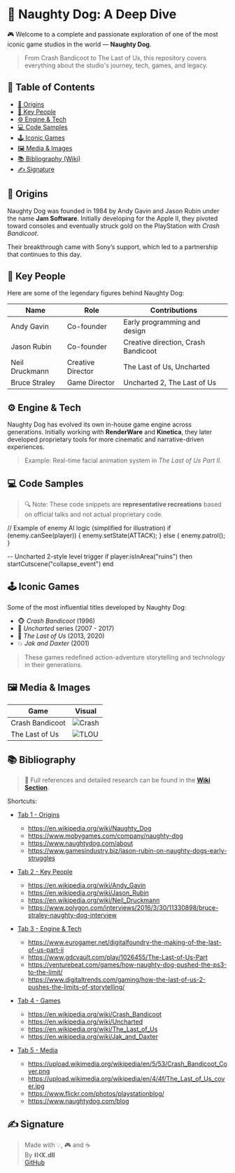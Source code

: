 # 🐾 Naughty Dog: A Deep Dive

🎮 Welcome to a complete and passionate exploration of one of the most iconic game studios in the world — **Naughty Dog**.

> From Crash Bandicoot to The Last of Us, this repository covers everything about the studio's journey, tech, games, and legacy.

## 🔖 Table of Contents

- [📜 Origins](#-origins)
- [🧠 Key People](#-key-people)
- [⚙️ Engine & Tech](#️-engine--tech)
- [💻 Code Samples](#-code-samples)
- [🕹️ Iconic Games](#-iconic-games)
- [🖼️ Media & Images](#-media--images)
- [📚 Bibliography (Wiki)](#-bibliography)
- [✍️ Signature](#-signature)

## 📜 Origins

Naughty Dog was founded in 1984 by Andy Gavin and Jason Rubin under the name **Jam Software**. Initially developing for the Apple II, they pivoted toward consoles and eventually struck gold on the PlayStation with *Crash Bandicoot*.

Their breakthrough came with Sony’s support, which led to a partnership that continues to this day.

## 🧠 Key People

Here are some of the legendary figures behind Naughty Dog:

| Name              | Role                     | Contributions                        |
|-------------------|--------------------------|--------------------------------------|
| Andy Gavin         | Co-founder               | Early programming and design         |
| Jason Rubin        | Co-founder               | Creative direction, Crash Bandicoot  |
| Neil Druckmann     | Creative Director        | The Last of Us, Uncharted            |
| Bruce Straley      | Game Director            | Uncharted 2, The Last of Us          |

## ⚙️ Engine & Tech

Naughty Dog has evolved its own in-house game engine across generations. Initially working with **RenderWare** and **Kinetica**, they later developed proprietary tools for more cinematic and narrative-driven experiences.

> Example: Real-time facial animation system in *The Last of Us Part II*.

## 💻 Code Samples

> 🔍 Note: These code snippets are **representative recreations** based on official talks and not actual proprietary code.

// Example of enemy AI logic (simplified for illustration)
if (enemy.canSee(player)) {
    enemy.setState(ATTACK);
} else {
    enemy.patrol();
}

-- Uncharted 2-style level trigger
if player:isInArea("ruins") then
    startCutscene("collapse_event")
end

## 🕹️ Iconic Games

Some of the most influential titles developed by Naughty Dog:

- 🐵 *Crash Bandicoot* (1996)
- 🧭 *Uncharted* series (2007 - 2017)
- 🧟 *The Last of Us* (2013, 2020)
- 💥 *Jak and Daxter* (2001)

> These games redefined action-adventure storytelling and technology in their generations.

## 🖼️ Media & Images

| Game | Visual |
|------|--------|
| Crash Bandicoot | ![Crash](https://image.api.playstation.com/cdn/UP0002/CUSA07402_00/5GJcmwHfNAJGmSfuK1FchewnevkEMFVWluBS4SKmmPA1oFxJYUq1wIUfnOcC3KAo.png) |
| The Last of Us | ![TLOU](https://tse2.mm.bing.net/th/id/OIP.ugG5nR6AAEnMi-MjCy6TEQHaIp?r=0&rs=1&pid=ImgDetMain&o=7&rm=3) |


## 📚 Bibliography

> 🔗 Full references and detailed research can be found in the **[Wiki Section](../../wiki)**.

Shortcuts:
- [Tab 1 - Origins](../../wiki/Origins)  
  - https://en.wikipedia.org/wiki/Naughty_Dog  
  - https://www.mobygames.com/company/naughty-dog  
  - https://www.naughtydog.com/about  
  - https://www.gamesindustry.biz/jason-rubin-on-naughty-dogs-early-struggles  

- [Tab 2 - Key People](../../wiki/Key-People)  
  - https://en.wikipedia.org/wiki/Andy_Gavin  
  - https://en.wikipedia.org/wiki/Jason_Rubin  
  - https://en.wikipedia.org/wiki/Neil_Druckmann  
  - https://www.polygon.com/interviews/2016/3/30/11330898/bruce-straley-naughty-dog-interview  

- [Tab 3 - Engine & Tech](../../wiki/Engine-&-Tech)  
  - https://www.eurogamer.net/digitalfoundry-the-making-of-the-last-of-us-part-ii  
  - https://www.gdcvault.com/play/1026455/The-Last-of-Us-Part  
  - https://venturebeat.com/games/how-naughty-dog-pushed-the-ps3-to-the-limit/  
  - https://www.digitaltrends.com/gaming/how-the-last-of-us-2-pushes-the-limits-of-storytelling/  

- [Tab 4 - Games](../../wiki/Games)  
  - https://en.wikipedia.org/wiki/Crash_Bandicoot  
  - https://en.wikipedia.org/wiki/Uncharted  
  - https://en.wikipedia.org/wiki/The_Last_of_Us  
  - https://en.wikipedia.org/wiki/Jak_and_Daxter  

- [Tab 5 - Media](../../wiki/Media)  
  - https://upload.wikimedia.org/wikipedia/en/5/53/Crash_Bandicoot_Cover.png  
  - https://upload.wikimedia.org/wikipedia/en/4/4f/The_Last_of_Us_cover.jpg  
  - https://www.flickr.com/photos/playstationblog/  
  - https://www.naughtydog.com/blog  

## ✍️ Signature

> Made with 💡, 🎮 and ☕  
> By **𐌔𐌉𐌂𐌊.dll**  
> [GitHub](https://github.com/sickfff)
